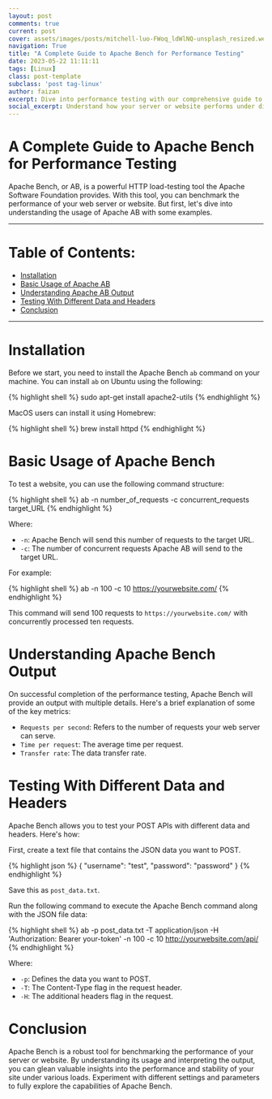```yaml
---
layout: post
comments: true
current: post
cover: assets/images/posts/mitchell-luo-FWoq_ldWlNQ-unsplash_resized.webp
navigation: True
title: "A Complete Guide to Apache Bench for Performance Testing"
date: 2023-05-22 11:11:11
tags: [Linux]
class: post-template
subclass: 'post tag-linux'
author: faizan
excerpt: Dive into performance testing with our comprehensive guide to Apache Bench. Includes detailed code examples for basic usage and advanced features like testing with different data and headers.
social_excerpt: Understand how your server or website performs under different loads with Apache Bench! Check out our latest article where we explore Apache Bench's usage and interpret its output. #Apache #ApacheBench #PerformanceTesting #Coding
---
```

# A Complete Guide to Apache Bench for Performance Testing

Apache Bench, or AB, is a powerful HTTP load-testing tool the Apache Software Foundation provides. With this tool, you can benchmark the performance of your web server or website. But first, let's dive into understanding the usage of Apache AB with some examples.

***

# Table of Contents:

* [Installation](#installation)
* [Basic Usage of Apache AB](#basic-usage-of-apache-ab)
* [Understanding Apache AB Output](#understanding-apache-ab-output)
* [Testing With Different Data and Headers](#testing-with-different-data-and-headers)
* [Conclusion](#conclusion)

***

# Installation

Before we start, you need to install the Apache Bench `ab` command on your machine. You can install `ab` on Ubuntu using the following:

{% highlight shell %}
sudo apt-get install apache2-utils
{% endhighlight %}

MacOS users can install it using Homebrew:

{% highlight shell %}
brew install httpd
{% endhighlight %}

# Basic Usage of Apache Bench

To test a website, you can use the following command structure:

{% highlight shell %}
ab -n number_of_requests -c concurrent_requests target_URL
{% endhighlight %}

Where:
- `-n`: Apache Bench will send this number of requests to the target URL.
- `-c`: The number of concurrent requests Apache AB will send to the target URL.

For example:

{% highlight shell %}
ab -n 100 -c 10 https://yourwebsite.com/
{% endhighlight %}

This command will send 100 requests to `https://yourwebsite.com/` with concurrently processed ten requests.

# Understanding Apache Bench Output

On successful completion of the performance testing, Apache Bench will provide an output with multiple details. Here's a brief explanation of some of the key metrics:

- `Requests per second`: Refers to the number of requests your web server can serve.
- `Time per request`: The average time per request.
- `Transfer rate`: The data transfer rate.

# Testing With Different Data and Headers

Apache Bench allows you to test your POST APIs with different data and headers. Here's how:

First, create a text file that contains the JSON data you want to POST.

{% highlight json %}
{
    "username": "test",
    "password": "password"
}
{% endhighlight %}

Save this as `post_data.txt`.

Run the following command to execute the Apache Bench command along with the JSON file data:

{% highlight shell %}
ab -p post_data.txt -T application/json -H 'Authorization: Bearer your-token' -n 100 -c 10 http://yourwebsite.com/api/
{% endhighlight %}

Where:
- `-p`: Defines the data you want to POST.
- `-T`: The Content-Type flag in the request header.
- `-H`: The additional headers flag in the request.

# Conclusion

Apache Bench is a robust tool for benchmarking the performance of your server or website. By understanding its usage and interpreting the output, you can glean valuable insights into the performance and stability of your site under various loads. Experiment with different settings and parameters to fully explore the capabilities of Apache Bench.
